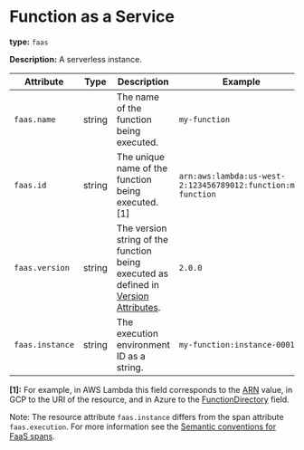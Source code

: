 # Function as a Service

**type:** `faas`

**Description:** A serverless instance.

<!-- semconv faas_resource -->
| Attribute  | Type | Description  | Example  | Required |
|---|---|---|---|---|
| `faas.name` | string | The name of the function being executed. | `my-function` | Yes |
| `faas.id` | string | The unique name of the function being executed. [1] | `arn:aws:lambda:us-west-2:123456789012:function:my-function` | Yes |
| `faas.version` | string | The version string of the function being executed as defined in [Version Attributes](https://github.com/open-telemetry/opentelemetry-specification/tree/master/specification/resource/semantic_conventions#version-attributes). | `2.0.0` | No |
| `faas.instance` | string | The execution environment ID as a string. | `my-function:instance-0001` | No |

**[1]:** For example, in AWS Lambda this field corresponds to the [ARN](https://docs.aws.amazon.com/general/latest/gr/aws-arns-and-namespaces.html) value, in GCP to the URI of the resource, and in Azure to the [FunctionDirectory](https://github.com/Azure/azure-functions-host/wiki/Retrieving-information-about-the-currently-running-function) field.
<!-- endsemconv -->

Note: The resource attribute `faas.instance` differs from the span attribute `faas.execution`. For more information see the [Semantic conventions for FaaS spans](../../trace/semantic_conventions/faas.md#difference-between-execution-and-instance).
